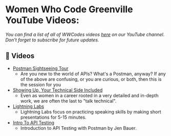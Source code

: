 # Women Who Code Greenville YouTube Videos:
*You can find a list of all of WWCodes videos [here](https://www.youtube.com/playlist?list=PLVcEZG2JPVhclL1RUkH6Dt0nE3CXFcXpj) on our YouTube channel. Don't forget to subscribe for future updates.*


## 🎥 Videos

- [Postman Sightseeing Tour](https://youtu.be/6k9d39PkcoM?si=PdBBU_4W_xfLR0FZ)
    * Are you new to the world of APIs? What's a Postman, anyway?  If any of the above are confusing, or you are curious, or both, then this is the session for you
- [Showing Up, Your Technical Side Included](https://youtu.be/QdFr2CMsSHQ?si=7rWv_BQoPGGstgiZ)
    * Even as women in a career rooted in a very detailed and in-depth work, we are often the last to "talk technical".
- [Lightning Labs](https://youtu.be/amAd06F2fZU?si=cIPnvQAUOh93TvpP)
    * Lightning Labs focus on practicing speaking skills by making short presentations for 5-15 minutes.
- [Intro To API Testing](https://youtu.be/bIPdUDHxxCo?si=CAYlTrhW8-5N7q2R)
    * Introduction to API Testing with Postman by Jen Bauer.

<!-- Please add new videos at the top of the list. Videos are listed in reverse chronological order.-->